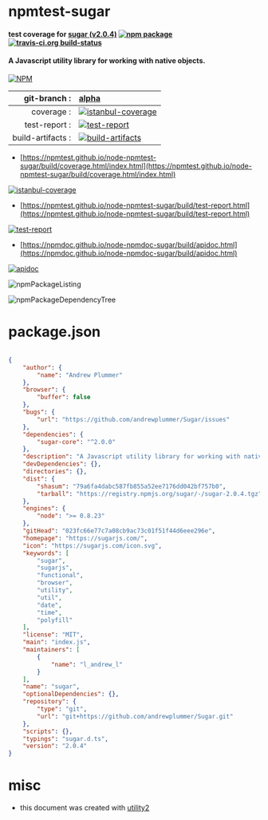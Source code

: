 # npmtest-sugar

#### test coverage for  [sugar (v2.0.4)](https://sugarjs.com/)  [![npm package](https://img.shields.io/npm/v/npmtest-sugar.svg?style=flat-square)](https://www.npmjs.org/package/npmtest-sugar) [![travis-ci.org build-status](https://api.travis-ci.org/npmtest/node-npmtest-sugar.svg)](https://travis-ci.org/npmtest/node-npmtest-sugar)

#### A Javascript utility library for working with native objects.

[![NPM](https://nodei.co/npm/sugar.png?downloads=true&downloadRank=true&stars=true)](https://www.npmjs.com/package/sugar)

| git-branch : | [alpha](https://github.com/npmtest/node-npmtest-sugar/tree/alpha)|
|--:|:--|
| coverage : | [![istanbul-coverage](https://npmtest.github.io/node-npmtest-sugar/build/coverage.badge.svg)](https://npmtest.github.io/node-npmtest-sugar/build/coverage.html/index.html)|
| test-report : | [![test-report](https://npmtest.github.io/node-npmtest-sugar/build/test-report.badge.svg)](https://npmtest.github.io/node-npmtest-sugar/build/test-report.html)|
| build-artifacts : | [![build-artifacts](https://npmtest.github.io/node-npmtest-sugar/glyphicons_144_folder_open.png)](https://github.com/npmtest/node-npmtest-sugar/tree/gh-pages/build)|

- [https://npmtest.github.io/node-npmtest-sugar/build/coverage.html/index.html](https://npmtest.github.io/node-npmtest-sugar/build/coverage.html/index.html)

[![istanbul-coverage](https://npmtest.github.io/node-npmtest-sugar/build/screenCapture.buildCi.browser.%252Ftmp%252Fbuild%252Fcoverage.lib.html.png)](https://npmtest.github.io/node-npmtest-sugar/build/coverage.html/index.html)

- [https://npmtest.github.io/node-npmtest-sugar/build/test-report.html](https://npmtest.github.io/node-npmtest-sugar/build/test-report.html)

[![test-report](https://npmtest.github.io/node-npmtest-sugar/build/screenCapture.buildCi.browser.%252Ftmp%252Fbuild%252Ftest-report.html.png)](https://npmtest.github.io/node-npmtest-sugar/build/test-report.html)

- [https://npmdoc.github.io/node-npmdoc-sugar/build/apidoc.html](https://npmdoc.github.io/node-npmdoc-sugar/build/apidoc.html)

[![apidoc](https://npmdoc.github.io/node-npmdoc-sugar/build/screenCapture.buildCi.browser.%252Ftmp%252Fbuild%252Fapidoc.html.png)](https://npmdoc.github.io/node-npmdoc-sugar/build/apidoc.html)

![npmPackageListing](https://npmtest.github.io/node-npmtest-sugar/build/screenCapture.npmPackageListing.svg)

![npmPackageDependencyTree](https://npmtest.github.io/node-npmtest-sugar/build/screenCapture.npmPackageDependencyTree.svg)



# package.json

```json

{
    "author": {
        "name": "Andrew Plummer"
    },
    "browser": {
        "buffer": false
    },
    "bugs": {
        "url": "https://github.com/andrewplummer/Sugar/issues"
    },
    "dependencies": {
        "sugar-core": "^2.0.0"
    },
    "description": "A Javascript utility library for working with native objects.",
    "devDependencies": {},
    "directories": {},
    "dist": {
        "shasum": "79a6fa4dabc587fb855a52ee7176dd042bf757b0",
        "tarball": "https://registry.npmjs.org/sugar/-/sugar-2.0.4.tgz"
    },
    "engines": {
        "node": ">= 0.8.23"
    },
    "gitHead": "023fc66e77c7a08cb9ac73c01f51f44d6eee296e",
    "homepage": "https://sugarjs.com/",
    "icon": "https://sugarjs.com/icon.svg",
    "keywords": [
        "sugar",
        "sugarjs",
        "functional",
        "browser",
        "utility",
        "util",
        "date",
        "time",
        "polyfill"
    ],
    "license": "MIT",
    "main": "index.js",
    "maintainers": [
        {
            "name": "l_andrew_l"
        }
    ],
    "name": "sugar",
    "optionalDependencies": {},
    "repository": {
        "type": "git",
        "url": "git+https://github.com/andrewplummer/Sugar.git"
    },
    "scripts": {},
    "typings": "sugar.d.ts",
    "version": "2.0.4"
}
```



# misc
- this document was created with [utility2](https://github.com/kaizhu256/node-utility2)
